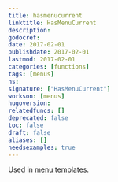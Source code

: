```yaml
---
title: hasmenucurrent
linktitle: HasMenuCurrent
description:
godocref:
date: 2017-02-01
publishdate: 2017-02-01
lastmod: 2017-02-01
categories: [functions]
tags: [menus]
ns:
signature: ["HasMenuCurrent"]
workson: [menus]
hugoversion:
relatedfuncs: []
deprecated: false
toc: false
draft: false
aliases: []
needsexamples: true
---
```


Used in [menu templates](/templates/menu-templates/).
